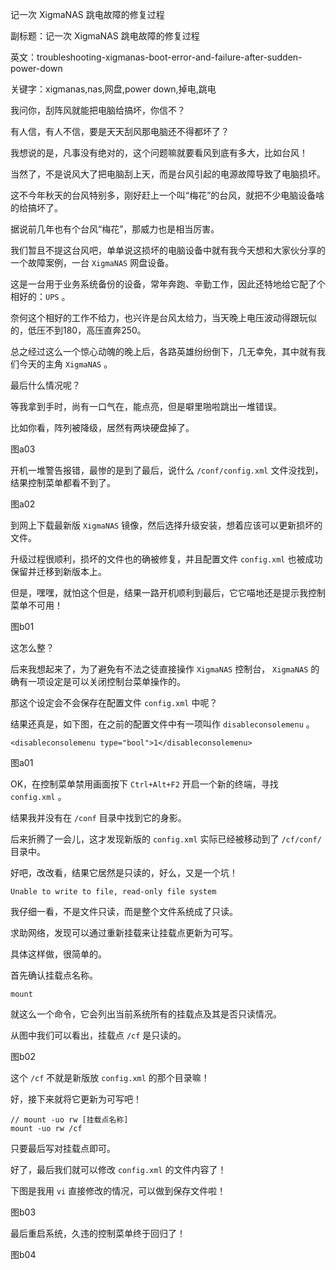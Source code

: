 记一次 XigmaNAS 跳电故障的修复过程

副标题：记一次 XigmaNAS 跳电故障的修复过程

英文：troubleshooting-xigmanas-boot-error-and-failure-after-sudden-power-down

关键字：xigmanas,nas,网盘,power down,掉电,跳电



我问你，刮阵风就能把电脑给搞坏，你信不？

有人信，有人不信，要是天天刮风那电脑还不得都坏了？

我想说的是，凡事没有绝对的，这个问题嘛就要看风到底有多大，比如台风！



当然了，不是说风大了把电脑刮上天，而是台风引起的电源故障导致了电脑损坏。

这不今年秋天的台风特别多，刚好赶上一个叫“梅花”的台风，就把不少电脑设备啥的给搞坏了。

据说前几年也有个台风“梅花”，那威力也是相当厉害。

我们暂且不提这台风吧，单单说这损坏的电脑设备中就有我今天想和大家伙分享的一个故障案例，一台 `XigmaNAS` 网盘设备。



这是一台用于业务系统备份的设备，常年奔跑、辛勤工作，因此还特地给它配了个相好的：`UPS` 。

奈何这个相好的工作不给力，也兴许是台风太给力，当天晚上电压波动得跟玩似的，低压不到180，高压直奔250。

总之经过这么一个惊心动魄的晚上后，各路英雄纷纷倒下，几无幸免，其中就有我们今天的主角 `XigmaNAS` 。



最后什么情况呢？

等我拿到手时，尚有一口气在，能点亮，但是噼里啪啦跳出一堆错误。

比如你看，阵列被降级，居然有两块硬盘掉了。

图a03



开机一堆警告报错，最惨的是到了最后，说什么 `/conf/config.xml` 文件没找到，结果控制菜单都看不到了。

图a02





到网上下载最新版 `XigmaNAS` 镜像，然后选择升级安装，想着应该可以更新损坏的文件。



升级过程很顺利，损坏的文件也的确被修复，并且配置文件 `config.xml` 也被成功保留并迁移到新版本上。

但是，嘿嘿，就怕这个但是，结果一路开机顺利到最后，它它喵地还是提示我控制菜单不可用！

图b01



这怎么整？

后来我想起来了，为了避免有不法之徒直接操作 `XigmaNAS` 控制台， `XigmaNAS` 的确有一项设定是可以关闭控制台菜单操作的。

那这个设定会不会保存在配置文件 `config.xml` 中呢？

结果还真是，如下图，在之前的配置文件中有一项叫作 `disableconsolemenu` 。

```
<disableconsolemenu type="bool">1</disableconsolemenu>
```

图a01



OK，在控制菜单禁用画面按下 `Ctrl+Alt+F2` 开启一个新的终端，寻找 `config.xml` 。

结果我并没有在 `/conf` 目录中找到它的身影。

后来折腾了一会儿，这才发现新版的 `config.xml` 实际已经被移动到了 `/cf/conf/` 目录中。

好吧，改改看，结果它居然是只读的，好么，又是一个坑！

```
Unable to write to file, read-only file system
```



我仔细一看，不是文件只读，而是整个文件系统成了只读。

求助网络，发现可以通过重新挂载来让挂载点更新为可写。

具体这样做，很简单的。



首先确认挂载点名称。

```
mount
```

就这么一个命令，它会列出当前系统所有的挂载点及其是否只读情况。

从图中我们可以看出，挂载点 `/cf` 是只读的。

图b02



这个 `/cf` 不就是新版放 `config.xml` 的那个目录嘛！

好，接下来就将它更新为可写吧！

```
// mount -uo rw [挂载点名称]
mount -uo rw /cf
```

只要最后写对挂载点即可。

好了，最后我们就可以修改 `config.xml` 的文件内容了！

下图是我用 `vi` 直接修改的情况，可以做到保存文件啦！

图b03



最后重启系统，久违的控制菜单终于回归了！

图b04



